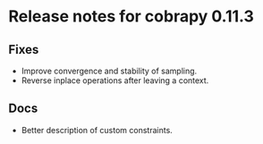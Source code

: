 # Release notes for cobrapy 0.11.3

## Fixes

* Improve convergence and stability of sampling.
* Reverse inplace operations after leaving a context.

## Docs

* Better description of custom constraints.
